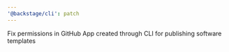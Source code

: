 ```yaml
---
'@backstage/cli': patch
---
```


Fix permissions in GitHub App created through CLI for publishing software templates
